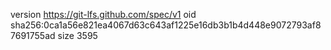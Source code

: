 version https://git-lfs.github.com/spec/v1
oid sha256:0ca1a56e821ea4067d63c643af1225e16db3b1b4d448e9072793af87691755ad
size 3595
